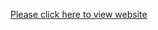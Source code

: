 [Please click here to view website](https://bnjayashree.github.io/Projects_Frontend/Expanding_cards/index.html)
